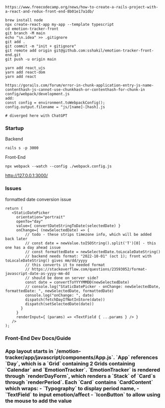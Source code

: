 ````
https://www.freecodecamp.org/news/how-to-create-a-rails-project-with-a-react-and-redux-front-end-8b01e17a1db/

brew install node
npx create-react-app my-app --template typescript
cd emotion-tracker-front
git branch -M main
echo "\n.idea" >> .gitignore
git add .
git commit -m "init + gitignore"
git remote add origin git@github.com:sshakil/emotion-tracker-front-end.git
git push -u origin main

yarn add react_ujs
yarn add react-dom
yarn add react

https://gorails.com/forum/error-in-chunk-application-entry-js-name-contenthash-js-cannot-use-chunkhash-or-contenthash-for-chunk-in
config/webpack/development.js
add:
const config = environment.toWebpackConfig();
config.output.filename = "js/[name]-[hash].js

# diverged here with ChatGPT

````
<h3>Startup</h3>

Backend
```
rails s -p 3000
```
Front-End
```
npx webpack --watch --config ./webpack.config.js
```
http://127.0.0.1:3000/

<h3>Issues</h3>
formatted date conversion issue

```
return (
   <StaticDatePicker
     orientation="portrait"
     openTo="day"
     value={ convertDateStringToDate(selectedDate) }
     onChange={ (newSelectedDate) => {
         // todo - these strips timezone info, which will be added back later
         // const date = newValue.toISOString().split('T')[0] - this one has a day ahead issue
         // const formattedDate = newSelectedDate.toLocaleDateString()
         // backend needs format: "2022-10-01" (oct 1); front with toLocaleDateString() gives mm/dd/yyyy
         // this converts it to needed format
         // https://stackoverflow.com/questions/23593052/format-javascript-date-as-yyyy-mm-dd
         // should be done on server side?
         const date = convertToYYYYMMDD(newSelectedDate)
         // console.log("StaticDatePicker - onChange: newSelectedDate, formattedDate: ", newSelectedDate, formattedDate)
         console.log("onChange: ", date)
         dispatch(fetchDayIfNotInStore(date))
         dispatch(setSelectedDate(date))
       }
     }
     renderInput={ (params) => <TextField { ...params } /> }
   />
);
```

<h3>Front-End Dev Docs/Guide<h3>
App layout starts in `/emotion-tracker/app/javascript/components/App.js`.
`App` references `Day`, which is a `Grid` containing 2 Grids containing `Calendar` and `EmotionTracker`.
`EmotionTracker` is rendered through `renderDayForm`, which renders a `Stack` of `Card`s through `renderPeriod`.
Each `Card` contains `CardContent` which wraps:
- `Typography` to display period name, <TextField>
- `TextField` to input emotion/affect
- `IconButton` to allow using the mouse to add the value 
